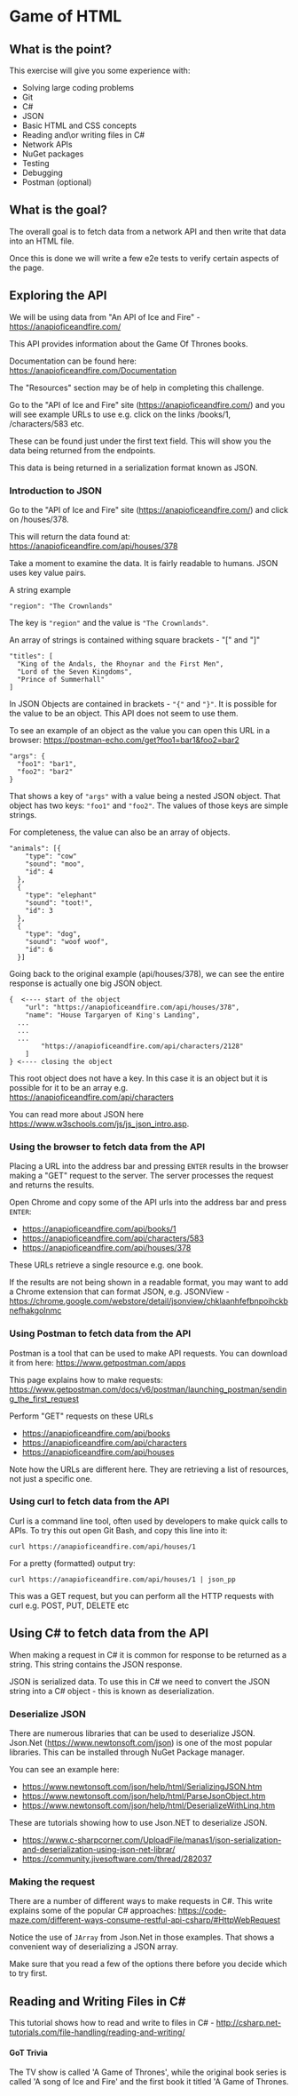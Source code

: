 # Game of HTML

## What is the point?

This exercise will give you some experience with:

- Solving large coding problems
- Git
- C#
- JSON
- Basic HTML and CSS concepts
- Reading and\or writing files in C#
- Network APIs
- NuGet packages
- Testing
- Debugging
- Postman (optional)

## What is the goal?

The overall goal is to fetch data from a network API and then write that data into an HTML file.

Once this is done we will write a few e2e tests to verify certain aspects of the page.

## Exploring the API

We will be using data from "An API of Ice and Fire" - https://anapioficeandfire.com/

This API provides information about the Game Of Thrones books.

Documentation can be found here: https://anapioficeandfire.com/Documentation

The "Resources" section may be of help in completing this challenge.

Go to the "API of Ice and Fire" site (https://anapioficeandfire.com/) and you will see example URLs to use e.g. click on the links /books/1, /characters/583 etc.

These can be found just under the first text field. This will show you the data being returned from the endpoints.

This data is being returned in a serialization format known as JSON.

### Introduction to JSON

Go to the "API of Ice and Fire" site (https://anapioficeandfire.com/) and click on /houses/378.

This will return the data found at: https://anapioficeandfire.com/api/houses/378

Take a moment to examine the data. It is fairly readable to humans. JSON uses key value pairs.

A string example
```
"region": "The Crownlands"
```

The key is `"region"` and the value is `"The Crownlands"`.

An array of strings is contained withing square brackets - "[" and "]"
```
"titles": [
  "King of the Andals, the Rhoynar and the First Men",
  "Lord of the Seven Kingdoms",
  "Prince of Summerhall"
]
```

In JSON Objects are contained in brackets - `"{"` and `"}"`. It is possible for the value to be an object. This API does not seem to use them.

To see an example of an object as the value you can open this URL in a browser: https://postman-echo.com/get?foo1=bar1&foo2=bar2

```
"args": {
  "foo1": "bar1",
  "foo2": "bar2"
}
```
That shows a key of `"args"` with a value being a nested JSON object. That object has two keys: `"foo1"` and `"foo2"`. The values of those keys are simple strings.

For completeness, the value can also be an array of objects.
```
"animals": [{
    "type": "cow"
    "sound": "moo",
    "id": 4
  },
  {
    "type": "elephant"
    "sound": "toot!",
    "id": 3
  },
  {
    "type": "dog",
    "sound": "woof woof",
    "id": 6
  }]
```

Going back to the original example (api/houses/378), we can see the entire response is actually one big JSON object.

```
{  <---- start of the object
	"url": "https://anapioficeandfire.com/api/houses/378",
	"name": "House Targaryen of King's Landing",
  ...
  ...
  ...
		"https://anapioficeandfire.com/api/characters/2128"
	]
} <---- closing the object
```
This root object does not have a key. In this case it is an object but it is possible for it to be an array e.g. https://anapioficeandfire.com/api/characters

You can read more about JSON here https://www.w3schools.com/js/js_json_intro.asp.


### Using the browser to fetch data from the API

Placing a URL into the address bar and pressing `ENTER` results in the browser making a "GET" request to the server. The server processes the request and returns the results.

Open Chrome and copy some of the API urls into the address bar and press `ENTER`:

- https://anapioficeandfire.com/api/books/1
- https://anapioficeandfire.com/api/characters/583
- https://anapioficeandfire.com/api/houses/378

These URLs retrieve a single resource e.g. one book.

If the results are not being shown in a readable format, you may want to add a Chrome extension that can format JSON, e.g. JSONView - https://chrome.google.com/webstore/detail/jsonview/chklaanhfefbnpoihckbnefhakgolnmc

### Using Postman to fetch data from the API

Postman is a tool that can be used to make API requests. You can download it from here: https://www.getpostman.com/apps

This page explains how to make requests: https://www.getpostman.com/docs/v6/postman/launching_postman/sending_the_first_request

Perform "GET" requests on these URLs

- https://anapioficeandfire.com/api/books
- https://anapioficeandfire.com/api/characters
- https://anapioficeandfire.com/api/houses

Note how the URLs are different here. They are retrieving a list of resources, not just a specific one.

### Using curl to fetch data from the API

Curl is a command line tool, often used by developers to make quick calls to APIs. To try this out open Git Bash, and copy this line into it:

```
curl https://anapioficeandfire.com/api/houses/1
```
For a pretty (formatted) output try:

```
curl https://anapioficeandfire.com/api/houses/1 | json_pp
```

This was a GET request, but you can perform all the HTTP requests with curl e.g. POST, PUT, DELETE etc

## Using C# to fetch data from the API

When making a request in C# it is common for response to be returned as a string. This string contains the JSON response.

JSON is serialized data. To use this in C# we need to convert the JSON string into a C# object - this is known as deserialization.

### Deserialize JSON

There are numerous libraries that can be used to deserialize JSON. Json.Net (https://www.newtonsoft.com/json) is one of the most popular libraries. This can be installed through NuGet Package manager.

You can see an example here:

- https://www.newtonsoft.com/json/help/html/SerializingJSON.htm
- https://www.newtonsoft.com/json/help/html/ParseJsonObject.htm
- https://www.newtonsoft.com/json/help/html/DeserializeWithLinq.htm

These are tutorials showing how to use Json.NET to deserialize JSON.

- https://www.c-sharpcorner.com/UploadFile/manas1/json-serialization-and-deserialization-using-json-net-librar/
- https://community.jivesoftware.com/thread/282037

### Making the request

There are a number of different ways to make requests in C#. This write explains some of the popular C# approaches: https://code-maze.com/different-ways-consume-restful-api-csharp/#HttpWebRequest

Notice the use of `JArray` from Json.Net in those examples. That shows a convenient way of deserializing a JSON array.

Make sure that you read a few of the options there before you decide which to try first.

## Reading and Writing Files in C#

This tutorial shows how to read and write to files in C# - http://csharp.net-tutorials.com/file-handling/reading-and-writing/


#### GoT Trivia

The TV show is called 'A Game of Thrones', while the original book series is called 'A song of Ice and Fire' and the first book it titled 'A Game of Thrones.